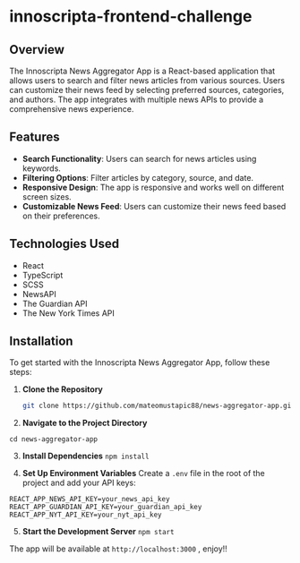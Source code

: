 # innoscripta-frontend-challenge

## Overview

The Innoscripta News Aggregator App is a React-based application that allows users to search and filter news articles from various sources. Users can customize their news feed by selecting preferred sources, categories, and authors. The app integrates with multiple news APIs to provide a comprehensive news experience.

## Features

- **Search Functionality**: Users can search for news articles using keywords.
- **Filtering Options**: Filter articles by category, source, and date.
- **Responsive Design**: The app is responsive and works well on different screen sizes.
- **Customizable News Feed**: Users can customize their news feed based on their preferences.

## Technologies Used

- React
- TypeScript
- SCSS
- NewsAPI
- The Guardian API
- The New York Times API

## Installation

To get started with the Innoscripta News Aggregator App, follow these steps:

1. **Clone the Repository**

   ```bash
   git clone https://github.com/mateomustapic88/news-aggregator-app.git
   ```

2. **Navigate to the Project Directory**

`cd news-aggregator-app`

3. **Install Dependencies**
   `npm install`

4. **Set Up Environment Variables**
   Create a `.env` file in the root of the project and add your API keys:

`REACT_APP_NEWS_API_KEY=your_news_api_key`
`REACT_APP_GUARDIAN_API_KEY=your_guardian_api_key`
`REACT_APP_NYT_API_KEY=your_nyt_api_key`

5. **Start the Development Server**
   `npm start`

The app will be available at `http://localhost:3000` , enjoy!!
